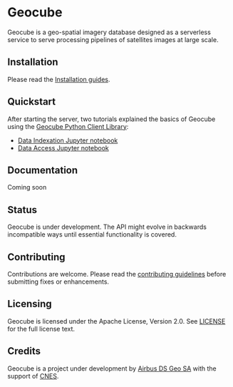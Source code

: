 # Geocube

Geocube is a geo-spatial imagery database designed as a serverless service to serve processing pipelines of satellites images at large scale.


## Installation

Please read the [Installation guides](https://github.com/airbusgeo/geocube/INSTALL.MD).

## Quickstart

After starting the server, two tutorials explained the basics of Geocube using the [Geocube Python Client Library](https://github.com/airbusgeo/geocube-client-python):

- [Data Indexation Jupyter notebook](https://github.com/airbusgeo/geocube-client-python/Jupyter/Geocube-Client-DataIndexation.ipynb)
- [Data Access Jupyter notebook](https://github.com/airbusgeo/geocube-client-python/Jupyter/Geocube-Client-DataAccess.ipynb)

## Documentation

Coming soon

## Status

Geocube is under development. The API might evolve in backwards incompatible ways until essential functionality is covered.

## Contributing

Contributions are welcome. Please read the [contributing guidelines](https://github.com/airbusgeo/geocube/CONTRIBUTING.MD) before submitting fixes or enhancements.

## Licensing

Geocube is licensed under the Apache License, Version 2.0. See [LICENSE](https://github.com/airbusgeo/geocube/LICENSE) for the full license text.


## Credits

Geocube is a project under development by [Airbus DS Geo SA](http://www.intelligence-airbusds.com) with the support of [CNES](http://www.cnes.fr).
